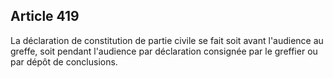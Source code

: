 Article 419
----
La déclaration de constitution de partie civile se fait soit avant l'audience au
greffe, soit pendant l'audience par déclaration consignée par le greffier ou par
dépôt de conclusions.
